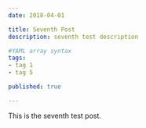 ```yaml
---
date: 2018-04-01

title: Seventh Post
description: seventh test description

#YAML array syntax
tags:
- tag 1
- tag 5

published: true

---
```


This is the seventh test post.